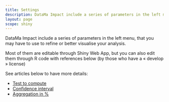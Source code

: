 ```yaml
---
title: Settings
description: DataMa Impact include a series of parameters in the left menu, that you may have to use to refine or better visualise your analysis.
layout: page
scope: shiny
---
```


DataMa Impact include a series of parameters in the left menu, that you may have to use to refine or better visualise your analysis.

Most of them are editable through Shiny Web App, but you can also edit them through R code with references below (by those who have a « develop » license)

See articles below to have more details:

* [Test to compute]({{site.url}}/{{site.baseurl}}/core_app/impact/web_application/menu/settings/use_cases_examples/test_to_compute)
* [Confidence interval]({{site.url}}/{{site.baseurl}}/core_app/impact/web_application/menu/settings/use_cases_examples/confidence_interval)
* [Aggregation in %]({{site.url}}/{{site.baseurl}}/core_app/impact/web_application/menu/settings/use_cases_examples/aggregation_in_percent)
<!-- * [Weight for Frequentist](impact/web_application/menu/weight_frequentist.md) Todo : add here when done --> 
